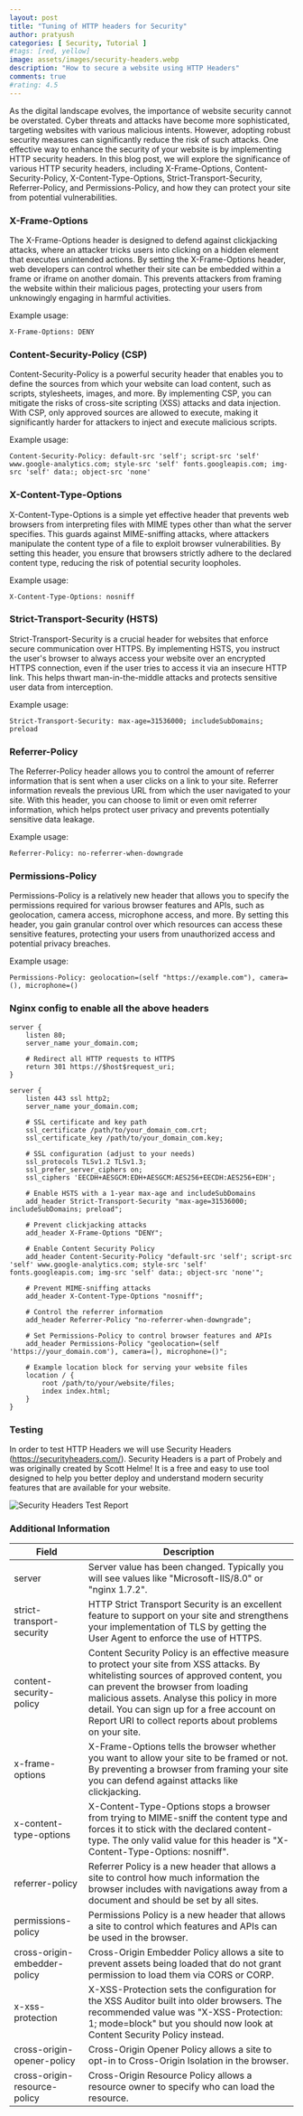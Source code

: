 ```yaml
---
layout: post
title: "Tuning of HTTP headers for Security"
author: pratyush
categories: [ Security, Tutorial ]
#tags: [red, yellow]
image: assets/images/security-headers.webp
description: "How to secure a website using HTTP Headers"
comments: true
#rating: 4.5
---
```


As the digital landscape evolves, the importance of website security cannot be overstated. Cyber threats and attacks have become more sophisticated, targeting websites with various malicious intents. However, adopting robust security measures can significantly reduce the risk of such attacks. One effective way to enhance the security of your website is by implementing HTTP security headers. In this blog post, we will explore the significance of various HTTP security headers, including X-Frame-Options, Content-Security-Policy, X-Content-Type-Options, Strict-Transport-Security, Referrer-Policy, and Permissions-Policy, and how they can protect your site from potential vulnerabilities.

### X-Frame-Options
The X-Frame-Options header is designed to defend against clickjacking attacks, where an attacker tricks users into clicking on a hidden element that executes unintended actions. By setting the X-Frame-Options header, web developers can control whether their site can be embedded within a frame or iframe on another domain. This prevents attackers from framing the website within their malicious pages, protecting your users from unknowingly engaging in harmful activities.

Example usage:
```
X-Frame-Options: DENY
```

### Content-Security-Policy (CSP)
Content-Security-Policy is a powerful security header that enables you to define the sources from which your website can load content, such as scripts, stylesheets, images, and more. By implementing CSP, you can mitigate the risks of cross-site scripting (XSS) attacks and data injection. With CSP, only approved sources are allowed to execute, making it significantly harder for attackers to inject and execute malicious scripts.

Example usage:
```
Content-Security-Policy: default-src 'self'; script-src 'self' www.google-analytics.com; style-src 'self' fonts.googleapis.com; img-src 'self' data:; object-src 'none'
```

### X-Content-Type-Options
X-Content-Type-Options is a simple yet effective header that prevents web browsers from interpreting files with MIME types other than what the server specifies. This guards against MIME-sniffing attacks, where attackers manipulate the content type of a file to exploit browser vulnerabilities. By setting this header, you ensure that browsers strictly adhere to the declared content type, reducing the risk of potential security loopholes.

Example usage:
```
X-Content-Type-Options: nosniff
```

### Strict-Transport-Security (HSTS)
Strict-Transport-Security is a crucial header for websites that enforce secure communication over HTTPS. By implementing HSTS, you instruct the user's browser to always access your website over an encrypted HTTPS connection, even if the user tries to access it via an insecure HTTP link. This helps thwart man-in-the-middle attacks and protects sensitive user data from interception.

Example usage:
```
Strict-Transport-Security: max-age=31536000; includeSubDomains; preload
```

### Referrer-Policy
The Referrer-Policy header allows you to control the amount of referrer information that is sent when a user clicks on a link to your site. Referrer information reveals the previous URL from which the user navigated to your site. With this header, you can choose to limit or even omit referrer information, which helps protect user privacy and prevents potentially sensitive data leakage.

Example usage:
```
Referrer-Policy: no-referrer-when-downgrade
```

### Permissions-Policy
Permissions-Policy is a relatively new header that allows you to specify the permissions required for various browser features and APIs, such as geolocation, camera access, microphone access, and more. By setting this header, you gain granular control over which resources can access these sensitive features, protecting your users from unauthorized access and potential privacy breaches.

Example usage:
```
Permissions-Policy: geolocation=(self "https://example.com"), camera=(), microphone=()
```

### Nginx config to enable all the above headers

```
server {
    listen 80;
    server_name your_domain.com;

    # Redirect all HTTP requests to HTTPS
    return 301 https://$host$request_uri;
}

server {
    listen 443 ssl http2;
    server_name your_domain.com;

    # SSL certificate and key path
    ssl_certificate /path/to/your_domain_com.crt;
    ssl_certificate_key /path/to/your_domain_com.key;

    # SSL configuration (adjust to your needs)
    ssl_protocols TLSv1.2 TLSv1.3;
    ssl_prefer_server_ciphers on;
    ssl_ciphers 'EECDH+AESGCM:EDH+AESGCM:AES256+EECDH:AES256+EDH';

    # Enable HSTS with a 1-year max-age and includeSubDomains
    add_header Strict-Transport-Security "max-age=31536000; includeSubDomains; preload";

    # Prevent clickjacking attacks
    add_header X-Frame-Options "DENY";

    # Enable Content Security Policy
    add_header Content-Security-Policy "default-src 'self'; script-src 'self' www.google-analytics.com; style-src 'self' fonts.googleapis.com; img-src 'self' data:; object-src 'none'";

    # Prevent MIME-sniffing attacks
    add_header X-Content-Type-Options "nosniff";

    # Control the referrer information
    add_header Referrer-Policy "no-referrer-when-downgrade";

    # Set Permissions-Policy to control browser features and APIs
    add_header Permissions-Policy "geolocation=(self 'https://your_domain.com'), camera=(), microphone=()";

    # Example location block for serving your website files
    location / {
        root /path/to/your/website/files;
        index index.html;
    }
}
```

### Testing
In order to test HTTP Headers we will use Security Headers (https://securityheaders.com/). Security Headers is a part of Probely and was originally created by Scott Helme! It is a free and easy to use tool designed to help you better deploy and understand modern security features that are available for your website.

![Security Headers Test Report](/assets/images/security-headers-test-report.png)

### Additional Information

| Field                        | Description                                                                                             |
|------------------------------|---------------------------------------------------------------------------------------------------------|
| server                       | Server value has been changed. Typically you will see values like "Microsoft-IIS/8.0" or "nginx 1.7.2". |
| strict-transport-security    | HTTP Strict Transport Security is an excellent feature to support on your site and strengthens your implementation of TLS by getting the User Agent to enforce the use of HTTPS. |
| content-security-policy      | Content Security Policy is an effective measure to protect your site from XSS attacks. By whitelisting sources of approved content, you can prevent the browser from loading malicious assets. Analyse this policy in more detail. You can sign up for a free account on Report URI to collect reports about problems on your site. |
| x-frame-options              | X-Frame-Options tells the browser whether you want to allow your site to be framed or not. By preventing a browser from framing your site you can defend against attacks like clickjacking. |
| x-content-type-options       | X-Content-Type-Options stops a browser from trying to MIME-sniff the content type and forces it to stick with the declared content-type. The only valid value for this header is "X-Content-Type-Options: nosniff". |
| referrer-policy              | Referrer Policy is a new header that allows a site to control how much information the browser includes with navigations away from a document and should be set by all sites. |
| permissions-policy           | Permissions Policy is a new header that allows a site to control which features and APIs can be used in the browser. |
| cross-origin-embedder-policy | Cross-Origin Embedder Policy allows a site to prevent assets being loaded that do not grant permission to load them via CORS or CORP. |
| x-xss-protection             | X-XSS-Protection sets the configuration for the XSS Auditor built into older browsers. The recommended value was "X-XSS-Protection: 1; mode=block" but you should now look at Content Security Policy instead. |
| cross-origin-opener-policy   | Cross-Origin Opener Policy allows a site to opt-in to Cross-Origin Isolation in the browser. |
| cross-origin-resource-policy | Cross-Origin Resource Policy allows a resource owner to specify who can load the resource.              |